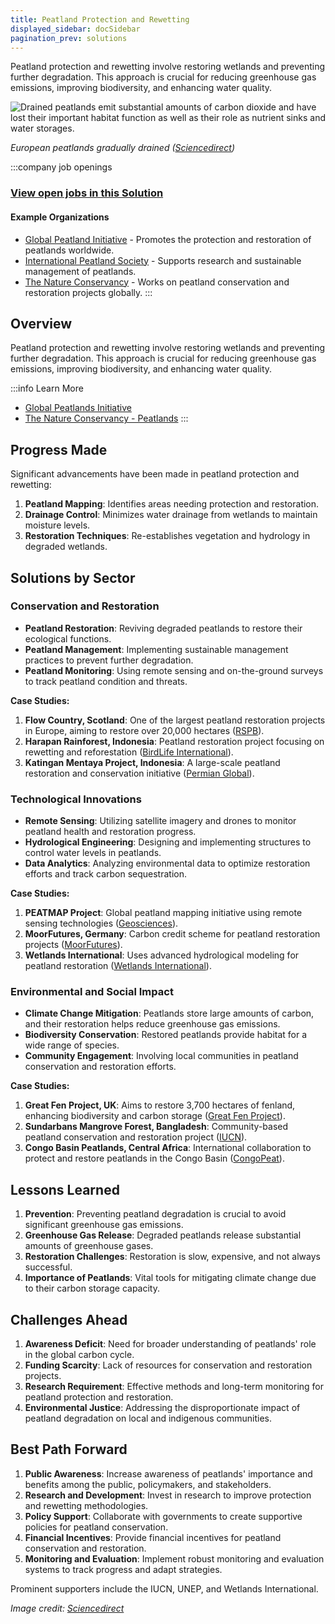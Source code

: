 ```yaml
---
title: Peatland Protection and Rewetting
displayed_sidebar: docSidebar
pagination_prev: solutions
---
```


Peatland protection and rewetting involve restoring wetlands and preventing further degradation. This approach is crucial for reducing greenhouse gas emissions, improving biodiversity, and enhancing water quality.

![Drained peatlands emit substantial amounts of carbon dioxide and have lost their important habitat function as well as their role as nutrient sinks and water storages.](/../static/img/peatland-protection-and-rewetting.png)

*European peatlands gradually drained ([Sciencedirect](https://www.sciencedirect.com/science/article/abs/pii/B9780128191668001274?via%3Dihub))*

:::company job openings
### [View open jobs in this Solution](https://climatebase.org/jobs?l=&q=&drawdown_solutions=Peatland+Protection+and+Rewetting)
#### Example Organizations
- [Global Peatland Initiative](https://www.globalpeatlands.org) - Promotes the protection and restoration of peatlands worldwide.
- [International Peatland Society](https://www.peatsociety.org) - Supports research and sustainable management of peatlands.
- [The Nature Conservancy](https://www.nature.org) - Works on peatland conservation and restoration projects globally.
:::

## Overview

Peatland protection and rewetting involve restoring wetlands and preventing further degradation. This approach is crucial for reducing greenhouse gas emissions, improving biodiversity, and enhancing water quality.

:::info Learn More
- [Global Peatlands Initiative](https://www.globalpeatlands.org)
- [The Nature Conservancy - Peatlands](https://www.nature.org/en-us/what-we-do/our-insights/perspectives/peatlands/)
:::

## Progress Made

Significant advancements have been made in peatland protection and rewetting:

1. **Peatland Mapping**: Identifies areas needing protection and restoration.
2. **Drainage Control**: Minimizes water drainage from wetlands to maintain moisture levels.
3. **Restoration Techniques**: Re-establishes vegetation and hydrology in degraded wetlands.

## Solutions by Sector

### Conservation and Restoration
- **Peatland Restoration**: Reviving degraded peatlands to restore their ecological functions.
- **Peatland Management**: Implementing sustainable management practices to prevent further degradation.
- **Peatland Monitoring**: Using remote sensing and on-the-ground surveys to track peatland condition and threats.

**Case Studies:**
1. **Flow Country, Scotland**: One of the largest peatland restoration projects in Europe, aiming to restore over 20,000 hectares ([RSPB](https://www.rspb.org.uk/our-work/conservation/projects/flow-country/)).
2. **Harapan Rainforest, Indonesia**: Peatland restoration project focusing on rewetting and reforestation ([BirdLife International](https://www.birdlife.org/worldwide/projects/harapan-rainforest)).
3. **Katingan Mentaya Project, Indonesia**: A large-scale peatland restoration and conservation initiative ([Permian Global](https://www.permianglobal.com/projects/katingan-mentaya-project/)).

### Technological Innovations
- **Remote Sensing**: Utilizing satellite imagery and drones to monitor peatland health and restoration progress.
- **Hydrological Engineering**: Designing and implementing structures to control water levels in peatlands.
- **Data Analytics**: Analyzing environmental data to optimize restoration efforts and track carbon sequestration.

**Case Studies:**
1. **PEATMAP Project**: Global peatland mapping initiative using remote sensing technologies ([Geosciences](https://www.mdpi.com/journal/geosciences/special_issues/PEATMAP)).
2. **MoorFutures, Germany**: Carbon credit scheme for peatland restoration projects ([MoorFutures](https://www.moorfutures.de/)).
3. **Wetlands International**: Uses advanced hydrological modeling for peatland restoration ([Wetlands International](https://www.wetlands.org/)).

### Environmental and Social Impact
- **Climate Change Mitigation**: Peatlands store large amounts of carbon, and their restoration helps reduce greenhouse gas emissions.
- **Biodiversity Conservation**: Restored peatlands provide habitat for a wide range of species.
- **Community Engagement**: Involving local communities in peatland conservation and restoration efforts.

**Case Studies:**
1. **Great Fen Project, UK**: Aims to restore 3,700 hectares of fenland, enhancing biodiversity and carbon storage ([Great Fen Project](https://www.greatfen.org.uk/)).
2. **Sundarbans Mangrove Forest, Bangladesh**: Community-based peatland conservation and restoration project ([IUCN](https://www.iucn.org/theme/ecosystem-management/our-work/success-stories/sundarbans-mangrove-forest)).
3. **Congo Basin Peatlands, Central Africa**: International collaboration to protect and restore peatlands in the Congo Basin ([CongoPeat](https://www.congopeat.net/)).

## Lessons Learned

1. **Prevention**: Preventing peatland degradation is crucial to avoid significant greenhouse gas emissions.
2. **Greenhouse Gas Release**: Degraded peatlands release substantial amounts of greenhouse gases.
3. **Restoration Challenges**: Restoration is slow, expensive, and not always successful.
4. **Importance of Peatlands**: Vital tools for mitigating climate change due to their carbon storage capacity.

## Challenges Ahead

1. **Awareness Deficit**: Need for broader understanding of peatlands' role in the global carbon cycle.
2. **Funding Scarcity**: Lack of resources for conservation and restoration projects.
3. **Research Requirement**: Effective methods and long-term monitoring for peatland protection and restoration.
4. **Environmental Justice**: Addressing the disproportionate impact of peatland degradation on local and indigenous communities.

## Best Path Forward

1. **Public Awareness**: Increase awareness of peatlands' importance and benefits among the public, policymakers, and stakeholders.
2. **Research and Development**: Invest in research to improve protection and rewetting methodologies.
3. **Policy Support**: Collaborate with governments to create supportive policies for peatland conservation.
4. **Financial Incentives**: Provide financial incentives for peatland conservation and restoration.
5. **Monitoring and Evaluation**: Implement robust monitoring and evaluation systems to track progress and adapt strategies.

Prominent supporters include the IUCN, UNEP, and Wetlands International.

*Image credit: [Sciencedirect](https://www.sciencedirect.com/science/article/abs/pii/B9780128191668001274?via%3Dihub)*